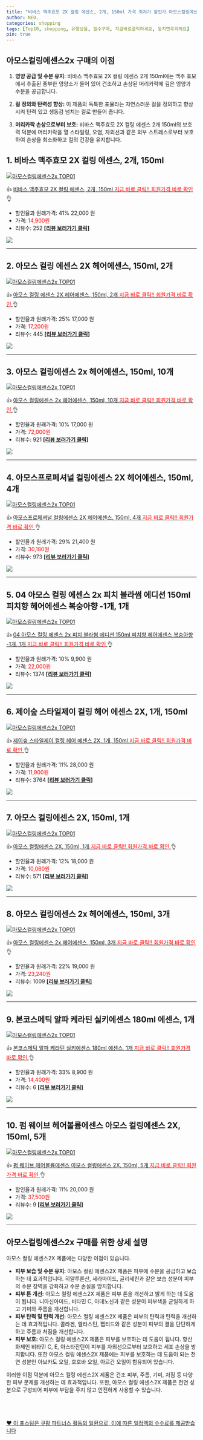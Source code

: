 ```yaml
---
title: "비바스 맥주효모 2X 컬링 에센스, 2개, 150ml 가격 최저가 할인가 아모스컬링에센스2x 최저가 추천 제품 비교"
author: NEO.
categories: shopping
tags: [Top10, shopping, 유행상품, 필수구매, 지금바로클릭하세요, 놓치면후회해요]
pin: true
---
```

## 아모스컬링에센스2x 구매의 이점
1. **영양 공급 및 수분 유지:** 비바스 맥주효모 2X 컬링 에센스 2개 150ml에는 맥주 효모에서 추출된 풍부한 영양소가 들어 있어 건조하고 손상된 머리카락에 깊은 영양과 수분을 공급합니다.

2. **컬 정의와 탄력성 향상:** 이 제품의 독특한 포뮬라는 자연스러운 컬을 정의하고 향상시켜 탄력 있고 생동감 넘치는 컬로 만들어 줍니다.

3. **머리카락 손상으로부터 보호:** 비바스 맥주효모 2X 컬링 에센스 2개 150ml의 보호력 덕분에 머리카락을 열 스타일링, 오염, 자외선과 같은 외부 스트레스로부터 보호하여 손상을 최소화하고 컬의 건강을 유지합니다.

   

## 1. 비바스 맥주효모 2X 컬링 에센스, 2개, 150ml

[![아모스컬링에센스2x TOP01](https://thumbnail10.coupangcdn.com/thumbnails/remote/490x490ex/image/retail/images/1809576705800163-b75af515-72c3-4137-b522-f2bcd4d22c44.jpg)](https://link.coupang.com/re/AFFSDP?lptag=AF3617701&subid=GithubCoopas&pageKey=7411123687&traceid=V0-153&itemId=17743576032&vendorItemId=84099595724)


👍 [비바스 맥주효모 2X 컬링 에센스, 2개, 150ml <font color=red> 지금 바로 클릭!! 회원가격 바로 확인 </font> ](https://link.coupang.com/re/AFFSDP?lptag=AF3617701&subid=GithubCoopas&pageKey=7411123687&traceid=V0-153&itemId=17743576032&vendorItemId=84099595724) 👌 


- 할인율과 원래가격: 41%  22,000   원
- 가격: <span style='color:red'>14,900원</span>
- 리뷰수: 252  [**[리뷰 보러가기 클릭]**](https://link.coupang.com/re/AFFSDP?lptag=AF3617701&subid=GithubCoopas&pageKey=7411123687&traceid=V0-153&itemId=17743576032&vendorItemId=84099595724)

[![](/discount_price.png)](https://link.coupang.com/re/AFFSDP?lptag=AF3617701&subid=GithubCoopas&pageKey=7411123687&traceid=V0-153&itemId=17743576032&vendorItemId=84099595724)

---


   

## 2. 아모스 컬링 에센스 2X 헤어에센스, 150ml, 2개

[![아모스컬링에센스2x TOP01](https://thumbnail6.coupangcdn.com/thumbnails/remote/490x490ex/image/vendor_inventory/8b25/9e1762161802a2b3eea410237049b05f5ad2ff634e0339c5896e908b2eed.jpg)](https://link.coupang.com/re/AFFSDP?lptag=AF3617701&subid=GithubCoopas&pageKey=158853778&traceid=V0-153&itemId=521319296&vendorItemId=88207952401)


👍 [아모스 컬링 에센스 2X 헤어에센스, 150ml, 2개 <font color=red> 지금 바로 클릭!! 회원가격 바로 확인 </font> ](https://link.coupang.com/re/AFFSDP?lptag=AF3617701&subid=GithubCoopas&pageKey=158853778&traceid=V0-153&itemId=521319296&vendorItemId=88207952401) 👌 


- 할인율과 원래가격: 25%  17,000   원
- 가격: <span style='color:red'>17,200원</span>
- 리뷰수: 445  [**[리뷰 보러가기 클릭]**](https://link.coupang.com/re/AFFSDP?lptag=AF3617701&subid=GithubCoopas&pageKey=158853778&traceid=V0-153&itemId=521319296&vendorItemId=88207952401)

[![](/discount_price.png)](https://link.coupang.com/re/AFFSDP?lptag=AF3617701&subid=GithubCoopas&pageKey=158853778&traceid=V0-153&itemId=521319296&vendorItemId=88207952401)

---


   

## 3. 아모스 컬링에센스 2x 헤어에센스, 150ml, 10개

[![아모스컬링에센스2x TOP01](https://thumbnail10.coupangcdn.com/thumbnails/remote/490x490ex/image/vendor_inventory/922e/d3c285c462ee25ffbcc0f90416a9ef9174cb86b76e5cbd9abd714b0b44fb.jpg)](https://link.coupang.com/re/AFFSDP?lptag=AF3617701&subid=GithubCoopas&pageKey=158853778&traceid=V0-153&itemId=20647469599&vendorItemId=88316936020)


👍 [아모스 컬링에센스 2x 헤어에센스, 150ml, 10개 <font color=red> 지금 바로 클릭!! 회원가격 바로 확인 </font> ](https://link.coupang.com/re/AFFSDP?lptag=AF3617701&subid=GithubCoopas&pageKey=158853778&traceid=V0-153&itemId=20647469599&vendorItemId=88316936020) 👌 


- 할인율과 원래가격: 10%  17,000   원
- 가격: <span style='color:red'>72,000원</span>
- 리뷰수: 921  [**[리뷰 보러가기 클릭]**](https://link.coupang.com/re/AFFSDP?lptag=AF3617701&subid=GithubCoopas&pageKey=158853778&traceid=V0-153&itemId=20647469599&vendorItemId=88316936020)

[![](/discount_price.png)](https://link.coupang.com/re/AFFSDP?lptag=AF3617701&subid=GithubCoopas&pageKey=158853778&traceid=V0-153&itemId=20647469599&vendorItemId=88316936020)

---


   

## 4. 아모스프로페셔널 컬링에센스 2X 헤어에센스, 150ml, 4개

[![아모스컬링에센스2x TOP01](https://thumbnail6.coupangcdn.com/thumbnails/remote/490x490ex/image/vendor_inventory/8b25/9e1762161802a2b3eea410237049b05f5ad2ff634e0339c5896e908b2eed.jpg)](https://link.coupang.com/re/AFFSDP?lptag=AF3617701&subid=GithubCoopas&pageKey=158853778&traceid=V0-153&itemId=19535618248&vendorItemId=88207952416)


👍 [아모스프로페셔널 컬링에센스 2X 헤어에센스, 150ml, 4개 <font color=red> 지금 바로 클릭!! 회원가격 바로 확인 </font> ](https://link.coupang.com/re/AFFSDP?lptag=AF3617701&subid=GithubCoopas&pageKey=158853778&traceid=V0-153&itemId=19535618248&vendorItemId=88207952416) 👌 


- 할인율과 원래가격: 29%  21,400   원
- 가격: <span style='color:red'>30,180원</span>
- 리뷰수: 973  [**[리뷰 보러가기 클릭]**](https://link.coupang.com/re/AFFSDP?lptag=AF3617701&subid=GithubCoopas&pageKey=158853778&traceid=V0-153&itemId=19535618248&vendorItemId=88207952416)

[![](/discount_price.png)](https://link.coupang.com/re/AFFSDP?lptag=AF3617701&subid=GithubCoopas&pageKey=158853778&traceid=V0-153&itemId=19535618248&vendorItemId=88207952416)

---


   

## 5. 04 아모스 컬링 에센스 2x 피치 블라썸 에디션 150ml 피치향 헤어에센스 복숭아향 -1개, 1개

[![아모스컬링에센스2x TOP01](https://thumbnail9.coupangcdn.com/thumbnails/remote/490x490ex/image/vendor_inventory/9712/10811df31e555a7a0472b2d0dc7abc5c1194c5811e168ee76adb5552ed2a.jpg)](https://link.coupang.com/re/AFFSDP?lptag=AF3617701&subid=GithubCoopas&pageKey=7575343225&traceid=V0-153&itemId=20883526714&vendorItemId=84530701687)


👍 [04 아모스 컬링 에센스 2x 피치 블라썸 에디션 150ml 피치향 헤어에센스 복숭아향 -1개, 1개 <font color=red> 지금 바로 클릭!! 회원가격 바로 확인 </font> ](https://link.coupang.com/re/AFFSDP?lptag=AF3617701&subid=GithubCoopas&pageKey=7575343225&traceid=V0-153&itemId=20883526714&vendorItemId=84530701687) 👌 


- 할인율과 원래가격: 10%  9,900   원
- 가격: <span style='color:red'>22,000원</span>
- 리뷰수: 1374  [**[리뷰 보러가기 클릭]**](https://link.coupang.com/re/AFFSDP?lptag=AF3617701&subid=GithubCoopas&pageKey=7575343225&traceid=V0-153&itemId=20883526714&vendorItemId=84530701687)

[![](/discount_price.png)](https://link.coupang.com/re/AFFSDP?lptag=AF3617701&subid=GithubCoopas&pageKey=7575343225&traceid=V0-153&itemId=20883526714&vendorItemId=84530701687)

---


   

## 6. 제이숲 스타일제이 컬링 헤어 에센스 2X, 1개, 150ml

[![아모스컬링에센스2x TOP01](https://thumbnail8.coupangcdn.com/thumbnails/remote/490x490ex/image/retail/images/3060349785751008-502943da-10fe-4feb-ae97-b6cc9d25d213.jpg)](https://link.coupang.com/re/AFFSDP?lptag=AF3617701&subid=GithubCoopas&pageKey=7229933268&traceid=V0-153&itemId=18343095823&vendorItemId=85487267864)


👍 [제이숲 스타일제이 컬링 헤어 에센스 2X, 1개, 150ml <font color=red> 지금 바로 클릭!! 회원가격 바로 확인 </font> ](https://link.coupang.com/re/AFFSDP?lptag=AF3617701&subid=GithubCoopas&pageKey=7229933268&traceid=V0-153&itemId=18343095823&vendorItemId=85487267864) 👌 


- 할인율과 원래가격: 11%  28,000   원
- 가격: <span style='color:red'>11,900원</span>
- 리뷰수: 3764  [**[리뷰 보러가기 클릭]**](https://link.coupang.com/re/AFFSDP?lptag=AF3617701&subid=GithubCoopas&pageKey=7229933268&traceid=V0-153&itemId=18343095823&vendorItemId=85487267864)

[![](/discount_price.png)](https://link.coupang.com/re/AFFSDP?lptag=AF3617701&subid=GithubCoopas&pageKey=7229933268&traceid=V0-153&itemId=18343095823&vendorItemId=85487267864)

---


   

## 7. 아모스 컬링에센스 2X, 150ml, 1개

[![아모스컬링에센스2x TOP01](https://thumbnail6.coupangcdn.com/thumbnails/remote/490x490ex/image/vendor_inventory/8b25/9e1762161802a2b3eea410237049b05f5ad2ff634e0339c5896e908b2eed.jpg)](https://link.coupang.com/re/AFFSDP?lptag=AF3617701&subid=GithubCoopas&pageKey=158853778&traceid=V0-153&itemId=15674661083&vendorItemId=88207952371)


👍 [아모스 컬링에센스 2X, 150ml, 1개 <font color=red> 지금 바로 클릭!! 회원가격 바로 확인 </font> ](https://link.coupang.com/re/AFFSDP?lptag=AF3617701&subid=GithubCoopas&pageKey=158853778&traceid=V0-153&itemId=15674661083&vendorItemId=88207952371) 👌 


- 할인율과 원래가격: 12%  18,000   원
- 가격: <span style='color:red'>10,060원</span>
- 리뷰수: 571  [**[리뷰 보러가기 클릭]**](https://link.coupang.com/re/AFFSDP?lptag=AF3617701&subid=GithubCoopas&pageKey=158853778&traceid=V0-153&itemId=15674661083&vendorItemId=88207952371)

[![](/discount_price.png)](https://link.coupang.com/re/AFFSDP?lptag=AF3617701&subid=GithubCoopas&pageKey=158853778&traceid=V0-153&itemId=15674661083&vendorItemId=88207952371)

---


   

## 8. 아모스 컬링에센스 2x 헤어에센스, 150ml, 3개

[![아모스컬링에센스2x TOP01](https://thumbnail6.coupangcdn.com/thumbnails/remote/490x490ex/image/vendor_inventory/8b25/9e1762161802a2b3eea410237049b05f5ad2ff634e0339c5896e908b2eed.jpg)](https://link.coupang.com/re/AFFSDP?lptag=AF3617701&subid=GithubCoopas&pageKey=158853778&traceid=V0-153&itemId=17721297065&vendorItemId=88207952385)


👍 [아모스 컬링에센스 2x 헤어에센스, 150ml, 3개 <font color=red> 지금 바로 클릭!! 회원가격 바로 확인 </font> ](https://link.coupang.com/re/AFFSDP?lptag=AF3617701&subid=GithubCoopas&pageKey=158853778&traceid=V0-153&itemId=17721297065&vendorItemId=88207952385) 👌 


- 할인율과 원래가격: 22%  19,000   원
- 가격: <span style='color:red'>23,240원</span>
- 리뷰수: 1009  [**[리뷰 보러가기 클릭]**](https://link.coupang.com/re/AFFSDP?lptag=AF3617701&subid=GithubCoopas&pageKey=158853778&traceid=V0-153&itemId=17721297065&vendorItemId=88207952385)

[![](/discount_price.png)](https://link.coupang.com/re/AFFSDP?lptag=AF3617701&subid=GithubCoopas&pageKey=158853778&traceid=V0-153&itemId=17721297065&vendorItemId=88207952385)

---


   

## 9. 본코스메틱 알파 케라틴 실키에센스 180ml 에센스, 1개

[![아모스컬링에센스2x TOP01](https://thumbnail6.coupangcdn.com/thumbnails/remote/490x490ex/image/vendor_inventory/cd98/7da6514f79365b1c4f39f65f0cef2fbe4ea93ee407ef5fb0ab10aab6cd64.png)](https://link.coupang.com/re/AFFSDP?lptag=AF3617701&subid=GithubCoopas&pageKey=7292301007&traceid=V0-153&itemId=18641504853&vendorItemId=85715950285)


👍 [본코스메틱 알파 케라틴 실키에센스 180ml 에센스, 1개 <font color=red> 지금 바로 클릭!! 회원가격 바로 확인 </font> ](https://link.coupang.com/re/AFFSDP?lptag=AF3617701&subid=GithubCoopas&pageKey=7292301007&traceid=V0-153&itemId=18641504853&vendorItemId=85715950285) 👌 


- 할인율과 원래가격: 33%  8,900   원
- 가격: <span style='color:red'>14,400원</span>
- 리뷰수: 6  [**[리뷰 보러가기 클릭]**](https://link.coupang.com/re/AFFSDP?lptag=AF3617701&subid=GithubCoopas&pageKey=7292301007&traceid=V0-153&itemId=18641504853&vendorItemId=85715950285)

[![](/discount_price.png)](https://link.coupang.com/re/AFFSDP?lptag=AF3617701&subid=GithubCoopas&pageKey=7292301007&traceid=V0-153&itemId=18641504853&vendorItemId=85715950285)

---


   

## 10. 펌 웨이브 헤어볼륨에센스 아모스 컬링에센스 2X, 150ml, 5개

[![아모스컬링에센스2x TOP01](https://thumbnail7.coupangcdn.com/thumbnails/remote/490x490ex/image/vendor_inventory/9e1d/7e2f742235d28f2156f9cb5108648b4077ee388f3b27fc932cf24cf5de31.jpg)](https://link.coupang.com/re/AFFSDP?lptag=AF3617701&subid=GithubCoopas&pageKey=158853778&traceid=V0-153&itemId=19810389591&vendorItemId=88316888283)


👍 [펌 웨이브 헤어볼륨에센스 아모스 컬링에센스 2X, 150ml, 5개 <font color=red> 지금 바로 클릭!! 회원가격 바로 확인 </font> ](https://link.coupang.com/re/AFFSDP?lptag=AF3617701&subid=GithubCoopas&pageKey=158853778&traceid=V0-153&itemId=19810389591&vendorItemId=88316888283) 👌 


- 할인율과 원래가격: 11%  20,000   원
- 가격: <span style='color:red'>37,500원</span>
- 리뷰수: 9  [**[리뷰 보러가기 클릭]**](https://link.coupang.com/re/AFFSDP?lptag=AF3617701&subid=GithubCoopas&pageKey=158853778&traceid=V0-153&itemId=19810389591&vendorItemId=88316888283)

[![](/discount_price.png)](https://link.coupang.com/re/AFFSDP?lptag=AF3617701&subid=GithubCoopas&pageKey=158853778&traceid=V0-153&itemId=19810389591&vendorItemId=88316888283)

---
## 아모스컬링에센스2x 구매를 위한 상세 설명
아모스 컬링 에센스2X 제품에는 다양한 이점이 있습니다.

* **피부 보습 및 수분 유지:** 아모스 컬링 에센스2X 제품은 피부에 수분을 공급하고 보습하는 데 효과적입니다. 히알루론산, 세라마이드, 글리세린과 같은 보습 성분이 피부의 수분 장벽을 강화하고 수분 손실을 방지합니다.
* **피부 톤 개선:** 아모스 컬링 에센스2X 제품은 피부 톤을 개선하고 밝게 하는 데 도움이 됩니다. 니아신아미드, 비타민 C, 아데노신과 같은 성분이 피부색을 균일하게 하고 기미와 주름을 개선합니다.
* **피부 탄력 및 탄력 개선:** 아모스 컬링 에센스2X 제품은 피부의 탄력과 탄력을 개선하는 데 효과적입니다. 콜라겐, 엘라스틴, 펩티드와 같은 성분이 피부의 결을 단단하게 하고 주름과 처짐을 개선합니다.
* **피부 보호:** 아모스 컬링 에센스2X 제품은 피부를 보호하는 데 도움이 됩니다. 항산화제인 비타민 C, E, 아스타잔틴이 피부를 자외선으로부터 보호하고 세포 손상을 방지합니다. 또한 아모스 컬링 에센스2X 제품에는 피부를 보호하는 데 도움이 되는 천연 성분인 아보카도 오일, 호호바 오일, 아르간 오일이 함유되어 있습니다.

이러한 이점 덕분에 아모스 컬링 에센스2X 제품은 건조 피부, 주름, 기미, 처짐 등 다양한 피부 문제를 개선하는 데 효과적입니다. 또한, 아모스 컬링 에센스2X 제품은 천연 성분으로 구성되어 피부에 부담을 주지 않고 안전하게 사용할 수 있습니다.<br><br><br><br><br> [ ❤  이 포스팅은 쿠팡 파트너스 활동의 일환으로, 이에 따른 일정액의 수수료를 제공받습니다](https://link.coupang.com/a/bcEFyh)